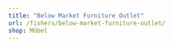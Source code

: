 ```yaml
---
title: "Below Market Furniture Outlet"
url: /fishers/below-market-furniture-outlet/
shop: Möbel
---
```

